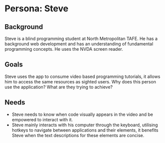 # Persona: Steve

## Background
Steve is a blind programming student at North Metropolitan TAFE. He has a background web 
development and has an understanding of fundamental programming concepts. He uses the NVDA 
screen reader.

## Goals
Steve uses the app to consume video based programming tutorials, it allows him to access the 
same resources as sighted users. 
Why does this person use the application? What are they trying to achieve?

## Needs
- Steve needs to know when code visually appears in the video and be empowered to interact 
with it.
- Steve mainly interacts with his computer through the keyboard, utilising hotkeys to 
  navigate between applications and their elements, it benefits Steve when the text 
  descriptions for these elements are concise.